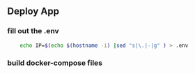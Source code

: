 ## Deploy App

### fill out the .env
```.bash
    echo IP=$(echo $(hostname -i) |sed "s|\.|-|g" ) > .env
```
### build docker-compose files



